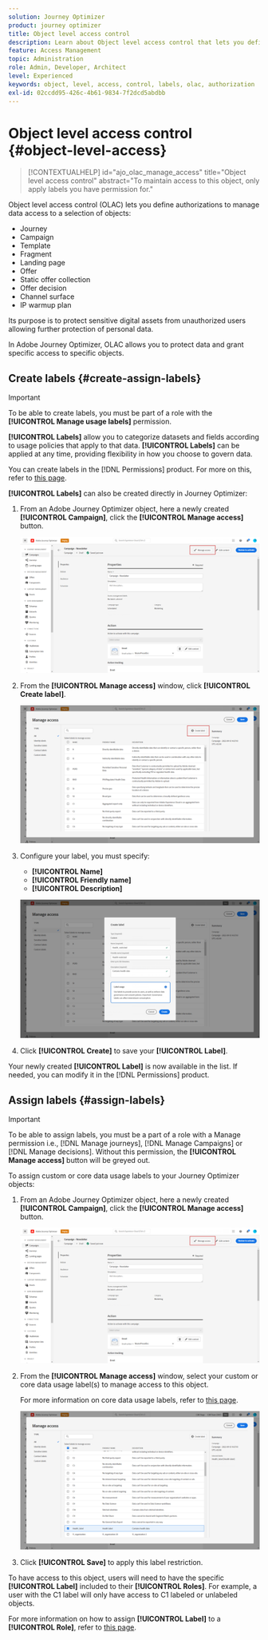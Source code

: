 ```yaml
---
solution: Journey Optimizer
product: journey optimizer
title: Object level access control
description: Learn about Object level access control that lets you define authorizations to manage data access to a selection of objects
feature: Access Management
topic: Administration
role: Admin, Developer, Architect
level: Experienced
keywords: object, level, access, control, labels, olac, authorization
exl-id: 02ccdd95-426c-4b61-9834-7f2dcd5abdbb
---
```

# Object level access control {#object-level-access}

>[!CONTEXTUALHELP]
>id="ajo_olac_manage_access"
>title="Object level access control"
>abstract="To maintain access to this object, only apply labels you have permission for."

Object level access control (OLAC) lets you define authorizations to manage data access to a selection of objects:

* Journey
* Campaign
* Template
* Fragment
* Landing page
* Offer
* Static offer collection
* Offer decision
* Channel surface
* IP warmup plan

Its purpose is to protect sensitive digital assets from unauthorized users allowing further protection of personal data. 

In Adobe Journey Optimizer, OLAC allows you to protect data and grant specific access to specific objects.

## Create labels {#create-assign-labels}

>[!IMPORTANT]
>
>To be able to create labels, you must be part of a role with the **[!UICONTROL Manage usage labels]** permission.

**[!UICONTROL Labels]** allow you to categorize datasets and fields according to usage policies that apply to that data. **[!UICONTROL Labels]** can be applied at any time, providing flexibility in how you choose to govern data. 

You can create labels in the [!DNL Permissions] product. For more on this, refer to [this page](https://experienceleague.adobe.com/docs/experience-platform/access-control/abac/permissions-ui/labels.html). 

**[!UICONTROL Labels]** can also be created directly in Journey Optimizer:

1. From an Adobe Journey Optimizer object, here a newly created **[!UICONTROL Campaign]**, click the **[!UICONTROL Manage access]** button.

    ![](assets/olac_1.png)

1. From the **[!UICONTROL Manage access]** window, click **[!UICONTROL Create label]**.

    ![](assets/olac_2.png)

1. Configure your label, you must specify:
    * **[!UICONTROL Name]**
    * **[!UICONTROL Friendly name]**
    * **[!UICONTROL Description]**

    ![](assets/olac_3.png)

1. Click **[!UICONTROL Create]** to save your **[!UICONTROL Label]**.

Your newly created **[!UICONTROL Label]** is now available in the list. If needed, you can modify it in the [!DNL Permissions] product.

## Assign labels {#assign-labels}

>[!IMPORTANT]
>
>To be able to assign labels, you must be a part of a role with a Manage permission i.e., [!DNL Manage journeys], [!DNL Manage Campaigns] or [!DNL Manage decisions]. Without this permission, the **[!UICONTROL Manage access]** button will be greyed out.

To assign custom or core data usage labels to your Journey Optimizer objects: 

1. From an Adobe Journey Optimizer object, here a newly created **[!UICONTROL Campaign]**, click the **[!UICONTROL Manage access]** button.

    ![](assets/olac_1.png)

1. From the **[!UICONTROL Manage access]** window, select your custom or core data usage label(s) to manage access to this object. 

    For more information on core data usage labels, refer to [this page](https://experienceleague.adobe.com/docs/experience-platform/data-governance/labels/reference.html).

    ![](assets/olac_4.png)

1. Click **[!UICONTROL Save]** to apply this label restriction. 

To have access to this object, users will need to have the specific **[!UICONTROL Label]** included to their **[!UICONTROL Roles]**. 
For example, a user with the C1 label will only have access to C1 labeled or unlabeled objects.

For more information on how to assign **[!UICONTROL Label]** to a **[!UICONTROL Role]**, refer to [this page](https://experienceleague.adobe.com/docs/experience-platform/access-control/abac/permissions-ui/permissions.html#manage-labels-for-a-role).